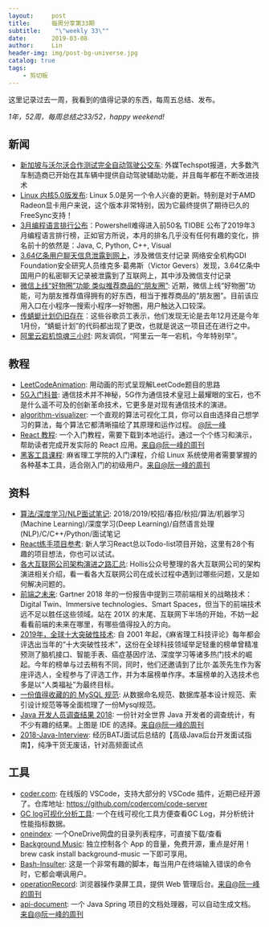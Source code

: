```yaml
---
layout:     post
title:      每周分享第33期
subtitle:    "\"weekly 33\""
date:       2019-03-08
author:     Lin
header-img: img/post-bg-universe.jpg
catalog: true
tags:
    - 剪切板
---
```


这里记录过去一周，我看到的值得记录的东西，每周五总结、发布。

*1年，52周，每周总结之33/52，happy weekend!*

## 新闻

* [新加坡与沃尔沃合作测试完全自动驾驶公交车](https://www.cnbeta.com/articles/tech/824535.htm): 外媒Techspot报道，大多数汽车制造商已开始在其车辆中提供自动驾驶辅助功能，并且每年都在不断改进技术
* [Linux 内核5.0版发布](https://lkml.org/lkml/2019/3/3/236): Linux 5.0是另一个令人兴奋的更新。特别是对于AMD Radeon显卡用户来说，这个版本非常特别，因为它最终提供了期待已久的FreeSync支持！
* [3月编程语言排行公布](https://www.cnbeta.com/articles/tech/824099.htm)：Powershell难得进入前50名 TIOBE 公布了2019年3月编程语言排行榜，正如官方所说，本月的排名几乎没有任何有趣的变化，排名前十的依然是：Java, C, Python, C++, Visual
* [3.64亿条用户聊天信息泄露到网上](https://twitter.com/0xDUDE/status/1101917885100945409)，涉及微信支付记录 网络安全机构GDI Foundation安全研究人员维克多·葛弗斯（Victor Gevers）发现，3.64亿条中国用户的私密聊天记录被泄露到了互联网上，其中涉及微信支付记录
* [微信上线“好物圈”功能 类似推荐商品的“朋友圈”](https://www.cnbeta.com/articles/tech/824387.htm): 近期，微信上线“好物圈”功能，可为朋友推荐值得拥有的好东西，相当于推荐商品的“朋友圈”。目前该应用入口在小程序—搜索小程序—好物圈，用户触达入口较深。
* [传蜻蜓计划仍旧存在](https://news.ycombinator.com/item?id=19303948)：这些谷歌员工表示，他们发现无论是去年12月还是今年1月份，“蜻蜓计划”的代码都出现了更改，也就是说这一项目还在进行之中。 
* [阿里云宕机惊魂三小时](https://www.cnbeta.com/articles/tech/824109.htm): 网友调侃，“阿里云一年一宕机，今年特别早”。

## 教程

* [LeetCodeAnimation](https://github.com/MisterBooo/LeetCodeAnimation): 用动画的形式呈现解LeetCode题目的思路
* [5G入门科普](https://mp.weixin.qq.com/s/CICNHFqPI5uAoWZnJehl6w): 通信技术并不神秘，5G作为通信技术皇冠上最耀眼的宝石，也不是什么遥不可及的创新革命技术，它更多是对现有通信技术的演进。
* [algorithm-visualizer](https://github.com/algorithm-visualizer/algorithm-visualizer): 一个直观的算法可视化工具，你可以自由选择自己想学习的算法，每个算法它都清晰描绘了其原理和运作过程。 [@阮一峰](http://www.ruanyifeng.com/blog/2019/03/weekly-issue-46.html)
* [React 教程](https://github.com/tyroprogrammer/learn-react-app): 一个入门教程，需要下载到本地运行。通过一个个练习和演示，帮助读者完成开发实际的 React 应用。[来自@阮一峰的周刊](http://www.ruanyifeng.com/blog/2019/03/weekly-issue-46.html)
* [黑客工具课程](https://hacker-tools.github.io/lectures/): 麻省理工学院的入门课程，介绍 Linux 系统使用者需要掌握的各种基本工具，适合刚入门的初级用户。[来自@阮一峰的周刊](http://www.ruanyifeng.com/blog/2019/03/weekly-issue-46.html)

## 资料

* [算法/深度学习/NLP面试笔记](https://github.com/imhuay/Algorithm_Interview_Notes-Chinese): 2018/2019/校招/春招/秋招/算法/机器学习(Machine Learning)/深度学习(Deep Learning)/自然语言处理(NLP)/C/C++/Python/面试笔记
* [React练手项目参考](https://medium.freecodecamp.org/every-time-you-build-a-to-do-list-app-a-puppy-dies-505b54637a5d): 新人学习React总以Todo-list项目开始，这里有28个有趣的项目想法，你也可以试试。
* [各大互联网公司架构演进之路汇总](https://mp.weixin.qq.com/s/esYjHTHHcY-UMmvl9JqYXw): Hollis公众号整理的各大互联网公司的架构演进相关介绍，看一看各大互联网公司在成长过程中遇到过哪些问题，又是如何解决问题的。
* [前端之未来](https://www.yuque.com/zenany/up/the_future_frontend): Gartner 2018 年的一份报告中提到三项前端相关的战略技术：Digital Twin、Immersive technologies、Smart Spaces，但当下的前端技术远不足以胜任这些领域。站在 201X 的末尾、互联网下半场的开始，不妨一起看看前端的未来在哪里，有哪些值得投入的方向。
* [2019年，全球十大突破性技术](https://mp.weixin.qq.com/s?__biz=MzIxNTAzNzU0Ng==&mid=2654621275&idx=2&sn=23e2e6440e07cb19293280826bda5533&scene=21#wechat_redirect): 自 2001 年起，《麻省理工科技评论》每年都会评选出当年的“十大突破性技术”，这份在全球科技领域举足轻重的榜单曾精准预测了脑机接口、智能手表、癌症基因疗法、深度学习等诸多热门技术的崛起。今年的榜单与过去稍有不同，同时，他们还邀请到了比尔·盖茨先生作为客座评选人，全程参与了评选工作，并为本届榜单作序。本届榜单的入选技术也多是以“人类福祉”为最终目标。
* [一份值得收藏的的 MySQL 规范](https://mp.weixin.qq.com/sN7-8vtVUg3MRY2u_NYpAiA): 从数据命名规范、数据库基本设计规范、索引设计规范等等全面梳理了一份Mysql规范。
* [Java 开发人员调查结果 2018](https://programmer9.com/2019/02/06/largest-java-survey-2018.html): 一份针对全世界 Java 开发者的调查统计，有不少有趣的结果。上图是 IDE 的选择。[来自@阮一峰的周刊](http://www.ruanyifeng.com/blog/2019/03/weekly-issue-46.html)
* [2018-Java-Interview](https://github.com/xbox1994/2018-Java-Interview): 经历BATJ面试后总结的【高级Java后台开发面试指南】，纯净干货无废话，针对高频面试点

## 工具

* [coder.com](https://coder.com/): 在线版的 VSCode，支持大部分的 VSCode 插件，近期已经开源了。仓库地址: https://github.com/codercom/code-server
* [GC log可视化分析工具](https://gceasy.io/index.jsp):  一个在线可视化工具方便查看GC Log，并分析统计性能指标数据。
* [oneindex](https://github.com/donwa/oneindex): 一个OneDrive网盘的目录列表程序，可直接下载/查看
* [Background Music](https://github.com/kyleneideck/BackgroundMusic): 独立控制各个 App 的音量，免费开源，重点是好用！ brew cask install background-music 一下即可享用。
* [Bash-Insulter](https://linux.cn/article-10593-1.html): 这是一个非常有趣的脚本，每当用户在终端输入错误的命令时，它都会嘲讽用户。
* [operationRecord](https://github.com/asdjgfr/operationRecord): 浏览器操作录屏工具，提供 Web 管理后台。[来自@阮一峰的周刊](http://www.ruanyifeng.com/blog/2019/03/weekly-issue-46.html)
* [api-document](https://github.com/liuanxin/api-document): 一个 Java Spring 项目的文档处理器，可以自动生成文档。[来自@阮一峰的周刊](http://www.ruanyifeng.com/blog/2019/03/weekly-issue-46.html)

